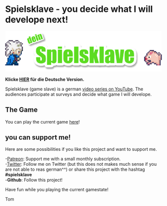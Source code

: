 # Spielsklave - you decide what I will develope next!

![Logo](img/md_logo.png)

**Klicke [HIER](README.md) für die Deutsche Version.**

Spielsklave (game slave) is a german [video series on YouTube](https://www.youtube.com/playlist?list=PL1td_Fr5vMGNqmdJOfnxDPKo_nO87Rs47).
The audiences participate at surveys and decide what game I will develope.

## The Game

You can play the current game [here](https://letsgamedev.github.io/spielsklave/)!

## you can support me!
Here are some possibilities if you like this project and want to support me.

-[Patreon](https://www.patreon.com/letsgamedev): Support me with a small monthly subscription.  
-[Twitter](https://twitter.com/letsgamedev): Follow me on Twitter (but this does not makes much sense if you are not able to reas german^^) or share this project with the hashtag **#spielsklave**  
-**Github**: Follow this project!  

Have fun while you playing the current gamestate!

Tom
